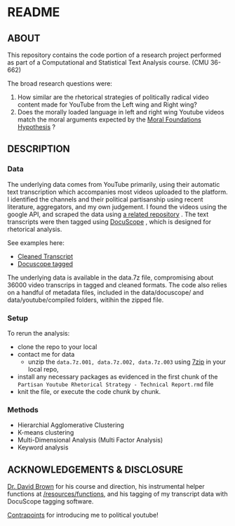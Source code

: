 # README

## ABOUT

This repository contains the code portion of a research project performed as part of a Computational and Statistical Text Analysis course. (CMU 36-662)

The broad research questions were: 
 1. How similar are the rhetorical strategies of politically radical video content made for YouTube from the Left wing and Right wing? 
 2. Does the morally loaded language in left and right wing Youtube videos match the moral arguments expected by the [Moral Foundations Hypothesis](https://moralfoundations.org/) ?
 
## DESCRIPTION

### Data

The underlying data comes from YouTube primarily, using their automatic text transcription which accompanies most videos uploaded to the platform. 
I identified the channels and their political partisanship using recent literature, aggregators, and my own judgement. 
I found the videos using the google API, and scraped the data using [a related repository](https://github.com/follperson/youtube-transcript-scraper) .
The text transcripts were then tagged using [DocuScope](https://www.cmu.edu/dietrich/english/research/docuscope.html) , which is designed for rhetorical analysis.

See examples here: 
* [Cleaned Transcript](/ex/RawTranscript.txt)
* [Docuscope tagged](/ex/DocuscopeTaggedTranscript.txt)

The underlying data is available in the data.7z file, compromising about 36000 video transcrips in tagged and cleaned formats. 
The code also relies on a handful of metadata files, included in the data/docuscope/ and data/youtube/compiled folders, witihin the zipped file.

### Setup

To rerun the analysis:
* clone the repo to your local
* contact me for data
    * unzip the `data.7z.001, data.7z.002, data.7z.003` using [7zip](https://www.7-zip.org/) in your local repo, 
* install any necessary packages as evidenced in the first chunk of the `Partisan Youtube Rhetorical Strategy - Technical Report.rmd` file
* knit the file, or execute the code chunk by chunk. 

### Methods

* Hierarchial Agglomerative Clustering
* K-means clustering
* Multi-Dimensional Analysis (Multi Factor Analysis)
* Keyword analysis 

## ACKNOWLEDGEMENTS & DISCLOSURE

[Dr. David Brown](https://www.cmu.edu/dietrich/english/people/faculty/bios/david-brown.html) for his course and direction, his instrumental helper functions at [/resources/functions](/resources/functions), and his tagging of my transcript data with DocuScope tagging software.

[Contrapoints](https://www.youtube.com/channel/UCNvsIonJdJ5E4EXMa65VYpA) for introducing me to political youtube!

